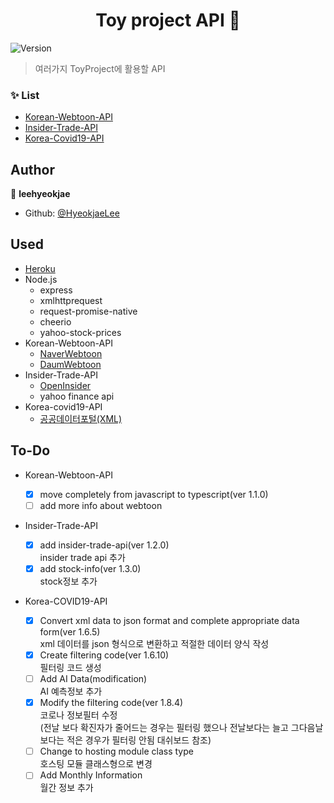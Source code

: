 <h1 align="center">Toy project API 👋</h1>
<p>
  <img alt="Version" src="https://img.shields.io/badge/version-1.8.4-blue.svg?cacheSeconds=2592000" />
</p>

> 여러가지 ToyProject에 활용할 API <br>

### ✨ List

- [Korean-Webtoon-API](https://toy-projects-api.herokuapp.com/webtoon)
- [Insider-Trade-API](https://toy-projects-api.herokuapp.com/insidertrade)
- [Korea-Covid19-API](https://toy-projects-api.herokuapp.com/covid19)

## Author

👤 **leehyeokjae**

- Github: [@HyeokjaeLee](https://github.com/HyeokjaeLee)

## Used

- [Heroku](https://www.heroku.com)
- Node.js
  - express
  - xmlhttprequest
  - request-promise-native
  - cheerio
  - yahoo-stock-prices
- Korean-Webtoon-API
  - [NaverWebtoon](https://comic.naver.com)
  - [DaumWebtoon](http://webtoon.daum.net)
- Insider-Trade-API
  - [OpenInsider](http://openinsider.com)
  - yahoo finance api
- Korea-covid19-API
  - [공공데이터포털(XML)](https://www.data.go.kr/data/15043378/openapi.do)<br>

## To-Do

- Korean-Webtoon-API

  - [x] move completely from javascript to typescript(ver 1.1.0)<br>
  - [ ] add more info about webtoon<br>

- Insider-Trade-API

  - [x] add insider-trade-api(ver 1.2.0)<br>
        insider trade api 추가<br>
  - [x] add stock-info(ver 1.3.0)<br>
        stock정보 추가<br>

- Korea-COVID19-API

  - [x] Convert xml data to json format and complete appropriate data form(ver 1.6.5)<br>
        xml 데이터를 json 형식으로 변환하고 적절한 데이터 양식 작성<br>
  - [x] Create filtering code(ver 1.6.10)<br>
        필터링 코드 생성<br>
  - [ ] Add AI Data(modification)<br>
        AI 예측정보 추가<br>
  - [x] Modify the filtering code(ver 1.8.4)<br>
        코로나 정보필터 수정<br>
        (전날 보다 확진자가 줄어드는 경우는 필터링 했으나 전날보다는 늘고 그다음날 보다는 적은 경우가 필터링 안됨 대쉬보드 참조)<br>
  - [ ] Change to hosting module class type<br>
        호스팅 모듈 클래스형으로 변경<br>
  - [ ] Add Monthly Information<br>
        월간 정보 추가<br>
